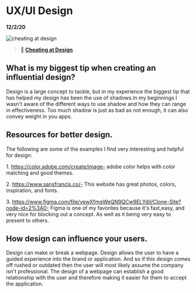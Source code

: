 # UX/UI Design 
__12/2/20__

![cheating at design](https://bcw.blob.core.windows.net/public/img/courses/5247609446691139)

> **📖 [Cheating at Design](https://codeworksacademy.com/fs-student-guide/resources/wk1/04-Cheating-at-Design)**


  ##  What is my biggest tip when creating an influential design?
  Design is a large concept to tackle, but in my experience the biggest tip that has helped my design has been the use of shadows.In my beginnings I wasn't aware of the different ways to use shadow and how they can range in effectiveness. Too much shadow is just as bad as not enough, it can also convey weight in you apps.
  ## Resources for better design.
  The following are some of the examples I find very interesting and helpful for design:

  1\. https://color.adobe.com/create/image- adobe color helps with color matching and good themes.

  2\. https://www.sansfrancis.co/- This website has great photos, colors, inspiration, and fonts.

  3\. https://www.figma.com/file/vewXfmgWeQN9QCw9ELYdiI/Clone-Site?node-id=2%3A0- Figma is one of my favorites because it's fast,easy, and very nice for blocking out a concept. As well as it being very easy to present to others. 
  
  ## How design can influence your users.
  Design can make or break a webpage. Design allows the user to have a guided experience into the brand or application. And so if this design comes off rushed or outdated then the user will most likely assume the company isn't professional. The design of a webpage can establish a good relationship with the user and therefore making it easier for them to accept the application.  
